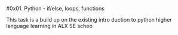 #0x01. Python - if/else, loops, functions

This task is a build up on the existing intro duction to python higher language learning in ALX SE schoo
